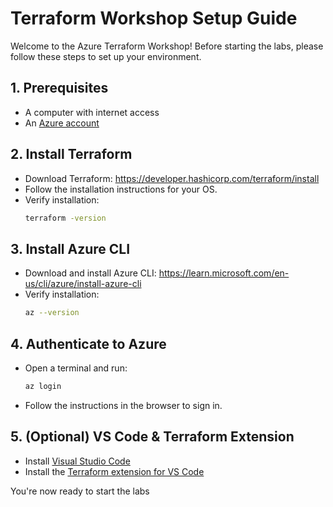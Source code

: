 # Terraform Workshop Setup Guide

Welcome to the Azure Terraform Workshop! Before starting the labs, please follow these steps to set up your environment.

## 1. Prerequisites
- A computer with internet access
- An [Azure account](https://azure.microsoft.com/free/)

## 2. Install Terraform
- Download Terraform: https://developer.hashicorp.com/terraform/install
- Follow the installation instructions for your OS.
- Verify installation:
  ```sh
  terraform -version
  ```

## 3. Install Azure CLI
- Download and install Azure CLI: https://learn.microsoft.com/en-us/cli/azure/install-azure-cli
- Verify installation:
  ```sh
  az --version
  ```

## 4. Authenticate to Azure
- Open a terminal and run:
  ```sh
  az login
  ```
- Follow the instructions in the browser to sign in.

## 5. (Optional) VS Code & Terraform Extension
- Install [Visual Studio Code](https://code.visualstudio.com/)
- Install the [Terraform extension for VS Code](https://marketplace.visualstudio.com/items?itemName=HashiCorp.terraform)

You're now ready to start the labs